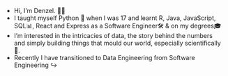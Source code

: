 - Hi, I’m Denzel. 👋🏾
- I taught myself Python 🐍 when I was 17 and learnt R, Java, JavaScript, SQL📊, React and Express as a Software Engineer🛠 & on my degrees🎓
- I’m interested in the intricacies of data, the story behind the numbers and simply building things that mould our world, especially scientifically🧬.
- Recently I have transitioned to Data Engineering from Software Engineering ↪️
